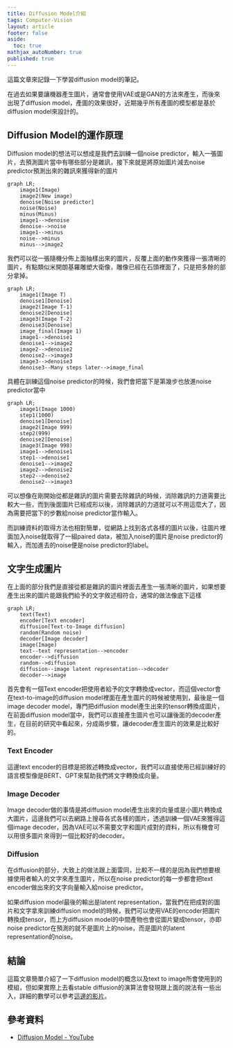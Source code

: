 ```yaml
---
title: Diffusion Model介紹
tags: Computer-Vision
layout: article
footer: false
aside:
  toc: true
mathjax_autoNumber: true
published: true
---
```


這篇文章來記錄一下學習diffusion model的筆記。

<!--more-->

在過去如果要讓機器產生圖片，通常會使用VAE或是GAN的方法來產生，而後來出現了diffusion model，產圖的效果很好，近期幾乎所有產圖的模型都是基於diffusion model來設計的。

## Diffusion Model的運作原理

Diffusion model的想法可以想成是我們去訓練一個noise predictor，輸入一張圖片，去預測圖片當中有哪些部分是雜訊，接下來就是將原始圖片減去noise predictor預測出來的雜訊來獲得新的圖片

```mermaid
graph LR;
    image1(Image)
    image2(New image)
    denoise[Noise predictor]
    noise(Noise)
    minus(Minus)
    image1-->denoise
    denoise-->noise
    image1-->minus
    noise-->minus
    minus-->image2
```

我們可以從一張隨機分佈上面抽樣出來的圖片，反覆上面的動作來獲得一張清晰的圖片，有點類似米開朗基羅雕塑大衛像，雕像已經在石頭裡面了，只是把多餘的部分拿掉。

```mermaid
graph LR;
    image1(Image T)
    denoise1[Denoise]
    image2(Image T-1)
    denoise2[Denoise]
    image3(Image T-2)
    denoise3[Denoise]
    image_final(Image 1)
    image1-->denoise1
    denoise1-->image2
    image2-->denoise2
    denoise2-->image3
    image3-->denoise3
    denoise3--Many steps later-->image_final
```

具體在訓練這個noise predictor的時候，我們會把當下是第幾步也放進noise predictor當中

```mermaid
graph LR;
    image1(Image 1000)
    step1(1000)
    denoise1[Denoise]
    image2(Image 999)
    step2(999)
    denoise2[Denoise]
    image3(Image 998)
    image1-->denoise1
    step1-->denoise1
    denoise1-->image2
    image2-->denoise2
    step2-->denoise2
    denoise2-->image3
```

可以想像在剛開始從都是雜訊的圖片需要去除雜訊的時候，消除雜訊的力道需要比較大一些，而到後面圖片已經成形以後，消除雜訊的力道就可以不用這麼大了，因為需要把當下的步數給noise predictor當作輸入。

而訓練資料的取得方法也相對簡單，從網路上找到各式各樣的圖片以後，往圖片裡面加入noise就取得了一組paired data，被加入noise的圖片是noise predictor的輸入，而加進去的noise便是noise predictor的label。

## 文字生成圖片

在上面的部分我們是直接從都是雜訊的圖片裡面去產生一張清晰的圖片，如果想要產生出來的圖片能跟我們給予的文字敘述相符合，通常的做法像底下這樣

```mermaid
graph LR;
    text(Text)
    encoder[Text encoder]
    diffusion[Text-to-Image diffusion]
    random(Random noise)
    decoder[Image decoder]
    image(Image)
    text--text representation-->encoder
    encoder-->diffusion
    random-->diffusion
    diffusion--image latent representation-->decoder
    decoder-->image
```

首先會有一個Text encoder把使用者給予的文字轉換成vector，而這個vector會在text-to-image的diffusion model裡面在產生圖片的時候被使用到，最後是一個image decoder model，專門把diffusion model產生出來的tensor轉換成圖片，在前面diffusion model當中，我們可以直接產生圖片也可以讓後面的decoder產生，在目前的研究中看起來，分成兩步驟，讓decoder產生圖片的效果是比較好的。

### Text Encoder

這邊text encoder的目標是把敘述轉換成vector，我們可以直接使用已經訓練好的語言模型像是BERT、GPT來幫助我們將文字轉換成向量。

### Image Decoder

Image decoder做的事情是將diffusion model產生出來的向量或是小圖片轉換成大圖片，這邊我們可以去網路上搜尋各式各樣的圖片，透過訓練一個VAE來獲得這個image decoder，因為VAE可以不需要文字和圖片成對的資料，所以有機會可以用很多圖片來得到一個比較好的decoder。

### Diffusion

在diffusion的部分，大致上的做法跟上面雷同，比較不一樣的是因為我們想要根據使用者輸入的文字來產生圖片，所以在noise predictor的每一步都會把text encoder做出來的文字向量輸入給noise predictor。

如果diffusion model最後的輸出是latent representation，當我們在把成對的圖片和文字拿來訓練diffusion model的時候，我們可以使用VAE的encoder把圖片轉換成tensor，而上方diffusion model的中間產物也會從圖片變成tensor，亦即noise predictor在預測的就不是圖片上的noise，而是圖片的latent representation的noise。

## 結論

這篇文章簡單介紹了一下diffusion model的概念以及text to image所會使用到的模組，但如果實際上去看stable diffusion的演算法會發現跟上面的說法有一些出入，詳細的數學可以參考[這邊的影片](https://www.youtube.com/watch?v=ifCDXFdeaaM&list=PLJV_el3uVTsNi7PgekEUFsyVllAJXRsP-&index=4)。

## 參考資料

* [Diffusion Model - YouTube](https://www.youtube.com/playlist?list=PLJV_el3uVTsNi7PgekEUFsyVllAJXRsP-)
